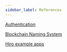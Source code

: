 ```yaml
---
sidebar_label: References
---
```


[Authentication](./authentication)

[Blockchain Naming System](./bns)

[Hiro example apps](https://docs.hiro.so/example-apps)